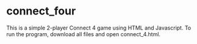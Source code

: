 connect_four
============
This is a simple 2-player Connect 4 game using HTML and Javascript. To run the program, download all files and open connect_4.html.
